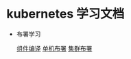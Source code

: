 # kubernetes 学习文档
+ 布署学习

  [组件编译](https://github.com/mirrowall/k8sec/blob/main/k8s%E5%B8%83%E7%BD%B2/%E7%BB%84%E4%BB%B6%E7%BC%96%E8%AF%91.md)
  [单机布署](https://github.com/mirrowall/k8sec/blob/main/k8s%E5%B8%83%E7%BD%B2/%E5%8D%95%E6%9C%BA%E5%B8%83%E7%BD%B2.md)
  [集群布署](https://github.com/mirrowall/k8sec/blob/main/k8s\345\270\203\347\275\262/\351\233\206\347\276\244\345\270\203\347\275\262.md)